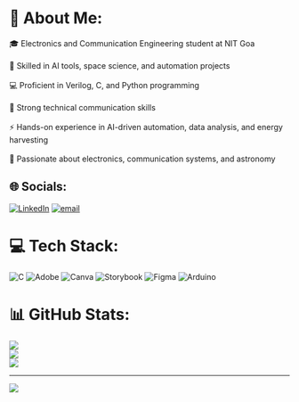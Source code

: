 # 💫 About Me:
🎓 Electronics and Communication Engineering student at NIT Goa<br><br>🤖 Skilled in AI tools, space science, and automation projects<br><br>💻 Proficient in Verilog, C, and Python programming<br><br>📝 Strong technical communication skills<br><br>⚡ Hands-on experience in AI-driven automation, data analysis, and energy harvesting<br><br>🌌 Passionate about electronics, communication systems, and astronomy


## 🌐 Socials:
[![LinkedIn](https://img.shields.io/badge/LinkedIn-%230077B5.svg?logo=linkedin&logoColor=white)](https://linkedin.com/in/https://www.linkedin.com/in/geetanjalisaini0504/) [![email](https://img.shields.io/badge/Email-D14836?logo=gmail&logoColor=white)](mailto:sainigeetanjali0504@gmail.com) 

# 💻 Tech Stack:
![C](https://img.shields.io/badge/c-%2300599C.svg?style=for-the-badge&logo=c&logoColor=white) ![Adobe](https://img.shields.io/badge/adobe-%23FF0000.svg?style=for-the-badge&logo=adobe&logoColor=white) ![Canva](https://img.shields.io/badge/Canva-%2300C4CC.svg?style=for-the-badge&logo=Canva&logoColor=white) ![Storybook](https://img.shields.io/badge/-Storybook-FF4785?style=for-the-badge&logo=storybook&logoColor=white) ![Figma](https://img.shields.io/badge/figma-%23F24E1E.svg?style=for-the-badge&logo=figma&logoColor=white) ![Arduino](https://img.shields.io/badge/-Arduino-00979D?style=for-the-badge&logo=Arduino&logoColor=white)
# 📊 GitHub Stats:
![](https://github-readme-stats.vercel.app/api?username=geeta0504&theme=blue-green&hide_border=false&include_all_commits=true&count_private=false)<br/>
![](https://nirzak-streak-stats.vercel.app/?user=geeta0504&theme=blue-green&hide_border=false)<br/>
![](https://github-readme-stats.vercel.app/api/top-langs/?username=geeta0504&theme=blue-green&hide_border=false&include_all_commits=true&count_private=false&layout=compact)

---
[![](https://visitcount.itsvg.in/api?id=geeta0504&icon=0&color=0)](https://visitcount.itsvg.in)

<!-- Proudly created with GPRM ( https://gprm.itsvg.in ) -->
